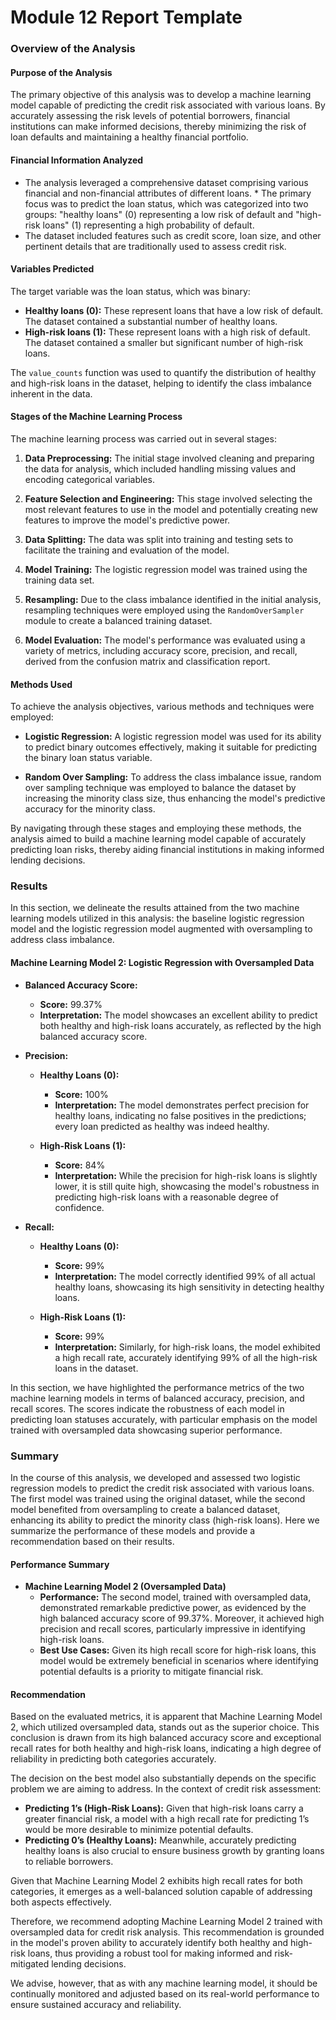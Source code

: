 # Module 12 Report Template


### Overview of the Analysis

#### **Purpose of the Analysis**

The primary objective of this analysis was to develop a machine learning model capable of predicting the credit risk associated with various loans. By accurately assessing the risk levels of potential borrowers, financial institutions can make informed decisions, thereby minimizing the risk of loan defaults and maintaining a healthy financial portfolio.

#### **Financial Information Analyzed**

 * The analysis leveraged a comprehensive dataset comprising various financial and non-financial attributes of different loans.  * The primary focus was to predict the loan status, which was categorized into two groups: "healthy loans" (0) representing a low risk of default and "high-risk loans" (1) representing a high probability of default. 
 * The dataset included features such as credit score, loan size, and other pertinent details that are traditionally used to assess credit risk.

#### **Variables Predicted**

The target variable was the loan status, which was binary:

- **Healthy loans (0):** These represent loans that have a low risk of default. The dataset contained a substantial number of healthy loans.
- **High-risk loans (1):** These represent loans with a high risk of default. The dataset contained a smaller but significant number of high-risk loans.

The `value_counts` function was used to quantify the distribution of healthy and high-risk loans in the dataset, helping to identify the class imbalance inherent in the data.

#### **Stages of the Machine Learning Process**

The machine learning process was carried out in several stages:

1. **Data Preprocessing:** The initial stage involved cleaning and preparing the data for analysis, which included handling missing values and encoding categorical variables.
   
2. **Feature Selection and Engineering:** This stage involved selecting the most relevant features to use in the model and potentially creating new features to improve the model's predictive power.
   
3. **Data Splitting:** The data was split into training and testing sets to facilitate the training and evaluation of the model.
   
4. **Model Training:** The logistic regression model was trained using the training data set.

5. **Resampling:** Due to the class imbalance identified in the initial analysis, resampling techniques were employed using the `RandomOverSampler` module to create a balanced training dataset.

6. **Model Evaluation:** The model's performance was evaluated using a variety of metrics, including accuracy score, precision, and recall, derived from the confusion matrix and classification report.

#### **Methods Used**

To achieve the analysis objectives, various methods and techniques were employed:

- **Logistic Regression:** A logistic regression model was used for its ability to predict binary outcomes effectively, making it suitable for predicting the binary loan status variable.

- **Random Over Sampling:** To address the class imbalance issue, random over sampling technique was employed to balance the dataset by increasing the minority class size, thus enhancing the model's predictive accuracy for the minority class.

By navigating through these stages and employing these methods, the analysis aimed to build a machine learning model capable of accurately predicting loan risks, thereby aiding financial institutions in making informed lending decisions.



### Results

In this section, we delineate the results attained from the two machine learning models utilized in this analysis: the baseline logistic regression model and the logistic regression model augmented with oversampling to address class imbalance.

#### **Machine Learning Model 2: Logistic Regression with Oversampled Data**

- **Balanced Accuracy Score:**
  * **Score:** 99.37%
  * **Interpretation:** The model showcases an excellent ability to predict both healthy and high-risk loans accurately, as reflected by the high balanced accuracy score.

- **Precision:**

  * **Healthy Loans (0):**
    * **Score:** 100%
    * **Interpretation:** The model demonstrates perfect precision for healthy loans, indicating no false positives in the predictions; every loan predicted as healthy was indeed healthy.

  * **High-Risk Loans (1):**
    * **Score:** 84%
    * **Interpretation:** While the precision for high-risk loans is slightly lower, it is still quite high, showcasing the model's robustness in predicting high-risk loans with a reasonable degree of confidence.

- **Recall:**

  * **Healthy Loans (0):**
    * **Score:** 99%
    * **Interpretation:** The model correctly identified 99% of all actual healthy loans, showcasing its high sensitivity in detecting healthy loans.

  * **High-Risk Loans (1):**
    * **Score:** 99%
    * **Interpretation:** Similarly, for high-risk loans, the model exhibited a high recall rate, accurately identifying 99% of all the high-risk loans in the dataset.

In this section, we have highlighted the performance metrics of the two machine learning models in terms of balanced accuracy, precision, and recall scores. The scores indicate the robustness of each model in predicting loan statuses accurately, with particular emphasis on the model trained with oversampled data showcasing superior performance.



### Summary

In the course of this analysis, we developed and assessed two logistic regression models to predict the credit risk associated with various loans. The first model was trained using the original dataset, while the second model benefited from oversampling to create a balanced dataset, enhancing its ability to predict the minority class (high-risk loans). Here we summarize the performance of these models and provide a recommendation based on their results.

#### **Performance Summary**

- **Machine Learning Model 2 (Oversampled Data)**
  - **Performance:** The second model, trained with oversampled data, demonstrated remarkable predictive power, as evidenced by the high balanced accuracy score of 99.37%. Moreover, it achieved high precision and recall scores, particularly impressive in identifying high-risk loans.
  - **Best Use Cases:** Given its high recall score for high-risk loans, this model would be extremely beneficial in scenarios where identifying potential defaults is a priority to mitigate financial risk.

#### **Recommendation**

Based on the evaluated metrics, it is apparent that Machine Learning Model 2, which utilized oversampled data, stands out as the superior choice. This conclusion is drawn from its high balanced accuracy score and exceptional recall rates for both healthy and high-risk loans, indicating a high degree of reliability in predicting both categories accurately. 

The decision on the best model also substantially depends on the specific problem we are aiming to address. In the context of credit risk assessment:
- **Predicting 1’s (High-Risk Loans):** Given that high-risk loans carry a greater financial risk, a model with a high recall rate for predicting 1’s would be more desirable to minimize potential defaults.
- **Predicting 0’s (Healthy Loans):** Meanwhile, accurately predicting healthy loans is also crucial to ensure business growth by granting loans to reliable borrowers. 

Given that Machine Learning Model 2 exhibits high recall rates for both categories, it emerges as a well-balanced solution capable of addressing both aspects effectively.

Therefore, we recommend adopting Machine Learning Model 2 trained with oversampled data for credit risk analysis. This recommendation is grounded in the model's proven ability to accurately identify both healthy and high-risk loans, thus providing a robust tool for making informed and risk-mitigated lending decisions.

We advise, however, that as with any machine learning model, it should be continually monitored and adjusted based on its real-world performance to ensure sustained accuracy and reliability.
